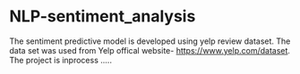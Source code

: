# NLP-sentiment_analysis
The sentiment predictive model is developed using yelp review dataset. The data set was used from Yelp offical website-  https://www.yelp.com/dataset.  The project is inprocess .....

